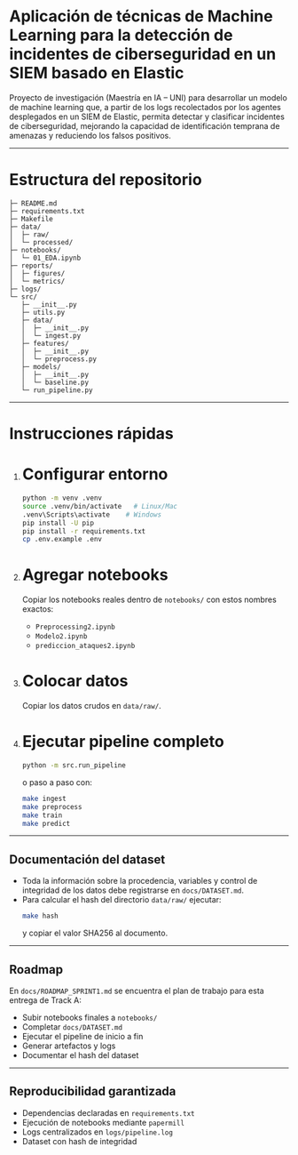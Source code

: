 # Aplicación de técnicas de Machine Learning para la detección de incidentes de ciberseguridad en un SIEM basado en Elastic

Proyecto de investigación (Maestría en IA – UNI) para desarrollar un modelo de machine learning que, a partir de los logs recolectados por los agentes desplegados en un SIEM de Elastic, permita detectar y clasificar incidentes de ciberseguridad, mejorando la capacidad de identificación temprana de amenazas y reduciendo los falsos positivos.

---

# Estructura del repositorio

```text
├─ README.md
├─ requirements.txt              
├─ Makefile
├─ data/
│  ├─ raw/                       
│  └─ processed/                 
├─ notebooks/
│  └─ 01_EDA.ipynb              
├─ reports/
│  ├─ figures/                   
│  └─ metrics/                   
├─ logs/                         
└─ src/
   ├─ __init__.py
   ├─ utils.py
   ├─ data/
   │  ├─ __init__.py
   │  └─ ingest.py               
   ├─ features/
   │  ├─ __init__.py
   │  └─ preprocess.py           
   ├─ models/
   │  ├─ __init__.py
   │  └─ baseline.py         
   └─ run_pipeline.py            
```

---

# Instrucciones rápidas

1. # Configurar entorno
   ```bash
   python -m venv .venv
   source .venv/bin/activate   # Linux/Mac
   .venv\Scripts\activate    # Windows
   pip install -U pip
   pip install -r requirements.txt
   cp .env.example .env
   ```

2. # Agregar notebooks
   Copiar los notebooks reales dentro de `notebooks/` con estos nombres exactos:
   - `Preprocessing2.ipynb`
   - `Modelo2.ipynb`
   - `prediccion_ataques2.ipynb`

3. # Colocar datos
   Copiar los datos crudos en `data/raw/`.

4. # Ejecutar pipeline completo
   ```bash
   python -m src.run_pipeline
   ```
   o paso a paso con:
   ```bash
   make ingest
   make preprocess
   make train
   make predict
   ```

---

## Documentación del dataset

- Toda la información sobre la procedencia, variables y control de integridad de los datos debe registrarse en `docs/DATASET.md`.  
- Para calcular el hash del directorio `data/raw/` ejecutar:
  ```bash
  make hash
  ```
  y copiar el valor SHA256 al documento.

---

## Roadmap

En `docs/ROADMAP_SPRINT1.md` se encuentra el plan de trabajo para esta entrega de Track A:
- Subir notebooks finales a `notebooks/`
- Completar `docs/DATASET.md`
- Ejecutar el pipeline de inicio a fin
- Generar artefactos y logs
- Documentar el hash del dataset

---

## Reproducibilidad garantizada

- Dependencias declaradas en `requirements.txt`
- Ejecución de notebooks mediante `papermill`
- Logs centralizados en `logs/pipeline.log`
- Dataset con hash de integridad
